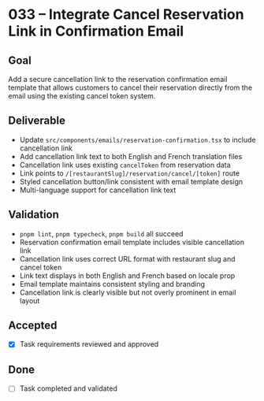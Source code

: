 # 033 – Integrate Cancel Reservation Link in Confirmation Email

## Goal

Add a secure cancellation link to the reservation confirmation email template that allows customers to cancel their reservation directly from the email using the existing cancel token system.

## Deliverable

- Update `src/components/emails/reservation-confirmation.tsx` to include cancellation link
- Add cancellation link text to both English and French translation files
- Cancellation link uses existing `cancelToken` from reservation data
- Link points to `/[restaurantSlug]/reservation/cancel/[token]` route
- Styled cancellation button/link consistent with email template design
- Multi-language support for cancellation link text

## Validation

- `pnpm lint`, `pnpm typecheck`, `pnpm build` all succeed
- Reservation confirmation email template includes visible cancellation link
- Cancellation link uses correct URL format with restaurant slug and cancel token
- Link text displays in both English and French based on locale prop
- Email template maintains consistent styling and branding
- Cancellation link is clearly visible but not overly prominent in email layout

## Accepted

- [x] Task requirements reviewed and approved

## Done

- [ ] Task completed and validated
